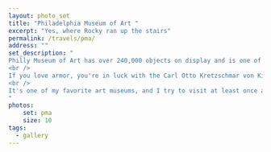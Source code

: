 ```yaml
---
layout: photo_set
title: "Philadelphia Museum of Art "
excerpt: "Yes, where Rocky ran up the stairs"
permalink: /travels/pma/
address: ""
set_description: "
Philly Museum of Art has over 240,000 objects on display and is one of the largest art museums in the world. And has a bunch of annexes. Fantastically, they have the second largest collection of Rodin's sculptures in the world. The largest being in France. Rodin has always been my favorite artist. He did the Thinker sculpture that is fairly universally known. The Perelman Building has tons of textile art and costumes. There is also a sculpture of Rocky is at the base of the stairs. Which yes, people run up all the time.<br />
<br />
If you love armor, you're in luck with the Carl Otto Kretzschmar von Kienbusch Collection. There's every type of European armor one can imagine, plus a decent sprinkling of Asian armor.<br />
<br />
It's one of my favorite art museums, and I try to visit at least once a year. Oh, and skip the modern art section. It's terrible every visit.
"
photos:
    set: pma
    size: 10
tags:
  - gallery
---
```

